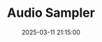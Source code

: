 ---
layout: project
title: 'Audio Sampler'
date: 2025-03-11 21:15:00
categories: Programming, Media Art
tags: JavaScript ToneJS
featured_image: '../img/posts/audiosampler.gif'
project_link: 'https://brandinmuc.github.io/Sampler-for-Algorithmic-Music-Composition/'
button_icon: 'github'
button_text: 'Visit Project'
lead_text: "A web-based live audio sampler used as part of a group music composition."
artist_statement: "This web-based audio sampler lets users import pre-recorded or live audio and modify it by adding choruses or adjusting the playback rate, volume, and sound quality. This tool was used as an instrument in a four person laptop band, complimenting other MIDI-modulated devices. This was programmed using the Tone.JS library for JavaScript. My practice was inspired by the remixing and overlaying of sounds from earlier lectures of the Algorithmic Music Online course. This project encapsulates creative coding with some technical programming."

---
